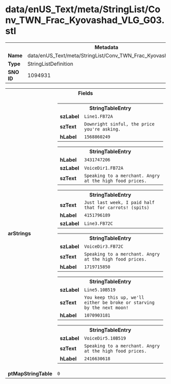 <h1>data/enUS_Text/meta/StringList/Conv_TWN_Frac_Kyovashad_VLG_G03.stl</h1><table><tr><th colspan="100%">Metadata</th></tr><tr><td><b>Name</b></td><td>data/enUS_Text/meta/StringList/Conv_TWN_Frac_Kyovashad_VLG_G03.stl</td></tr><tr><td><b>Type</b></td><td>StringListDefinition</td></tr><tr><td><b>SNO ID</b></td><td>1094931</td></tr></table>

<table><tr><th colspan="100%">Fields</th></tr><tr><td><b>arStrings</b></td><td><table><tr><th colspan="100%">StringTableEntry</th></tr><tr><td><b>szLabel</b></td><td><code>Line1.FB72A</code></td></tr><tr><td><b>szText</b></td><td><code>Downright sinful, the price you're asking.</code></td></tr><tr><td><b>hLabel</b></td><td><code>1568860249</code></td></tr></table>


<table><tr><th colspan="100%">StringTableEntry</th></tr><tr><td><b>hLabel</b></td><td><code>3431747206</code></td></tr><tr><td><b>szLabel</b></td><td><code>VoiceDir1.FB72A</code></td></tr><tr><td><b>szText</b></td><td><code>Speaking to a merchant. Angry at the high food prices.</code></td></tr></table>


<table><tr><th colspan="100%">StringTableEntry</th></tr><tr><td><b>szText</b></td><td><code>Just last week, I paid half that for carrots! (spits)</code></td></tr><tr><td><b>hLabel</b></td><td><code>4151796189</code></td></tr><tr><td><b>szLabel</b></td><td><code>Line3.FB72C</code></td></tr></table>


<table><tr><th colspan="100%">StringTableEntry</th></tr><tr><td><b>szLabel</b></td><td><code>VoiceDir3.FB72C</code></td></tr><tr><td><b>szText</b></td><td><code>Speaking to a merchant. Angry at the high food prices.</code></td></tr><tr><td><b>hLabel</b></td><td><code>1719715850</code></td></tr></table>


<table><tr><th colspan="100%">StringTableEntry</th></tr><tr><td><b>szLabel</b></td><td><code>Line5.10B519</code></td></tr><tr><td><b>szText</b></td><td><code>You keep this up, we'll either be broke or starving by the next moon!</code></td></tr><tr><td><b>hLabel</b></td><td><code>1070903181</code></td></tr></table>


<table><tr><th colspan="100%">StringTableEntry</th></tr><tr><td><b>szLabel</b></td><td><code>VoiceDir5.10B519</code></td></tr><tr><td><b>szText</b></td><td><code>Speaking to a merchant. Angry at the high food prices.</code></td></tr><tr><td><b>hLabel</b></td><td><code>2416630618</code></td></tr></table>


</td></tr><tr><td><b>ptMapStringTable</b></td><td><code>0</code></td></tr></table>


